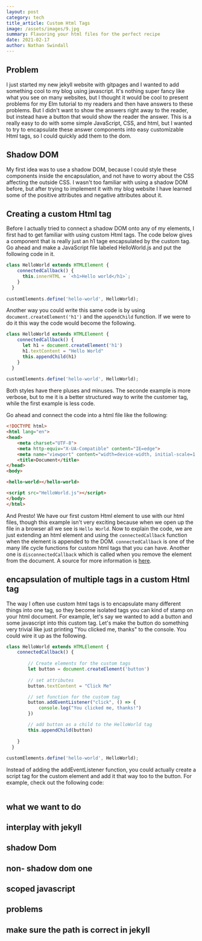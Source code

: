 ```yaml
---
layout: post
category: tech
title_article: Custom Html Tags
image: /assets/images/9.jpg
summary: Flavoring your html files for the perfect recipe
date: 2021-02-17
author: Nathan Swindall
---
```



## Problem

I just started my new jekyll website with gitpages and I wanted to add something cool to my blog using javascript. It's nothing super fancy like what you see on many websites, but I thought it would be cool to present problems for my Elm tutorial to my readers and then have answers to these problems. But I didn't want to show the answers right away to the reader, but instead have a button that would show the reader the answer. This is a really easy to do with some simple JavaScript, CSS, and html, but I wanted to try to encapsulate these answer components into easy customizable Html tags, so I could quickly add them to the dom. 

## Shadow DOM

My first idea was to use a shadow DOM, because I could style these components inside the encapsulation, and not have to worry about the CSS affecting the outside CSS. I wasn't too familiar with using a shadow DOM before, but after trying to implement it with my blog website I have learned some of the positive attributes and negative attributes about it. 

## Creating a custom Html tag

Before I actually tried to connect a shadow DOM onto any of my elements, I first had to get familiar with using custom Html tags. The code below gives a component that is really just an h1 tage encapsulated by the custom tag. Go ahead and make a JavaScript file labeled HelloWorld.js and put the following code in it. 

```js
class HelloWorld extends HTMLElement {
    connectedCallback() {
      this.innerHTML = `<h1>Hello world</h1>`;
    }
  }
      
customElements.define('hello-world', HelloWorld);
```

Another way you could write this same code is by using `document.createElement('h1')` and the `appendChild` function. If we were to do it this way the code would become the following. 

```js
class HelloWorld extends HTMLElement {
    connectedCallback() {
      let h1 = document.createElement('h1')
      h1.textContent = "Hello World"
      this.appendChild(h1)
    }
  }
      
customElements.define('hello-world', HelloWorld);

```
Both styles have there pluses and minuses. The seconde example is more verbose, but to me it is a better structured way to write the customer tag, while the first example is less code. 

Go ahead and connect the code into a html file like the following:

```html
<!DOCTYPE html>
<html lang="en">
<head>
    <meta charset="UTF-8">
    <meta http-equiv="X-UA-Compatible" content="IE=edge">
    <meta name="viewport" content="width=device-width, initial-scale=1.0">
    <title>Document</title>
</head>
<body>

<hello-world></hello-world>

<script src="HelloWorld.js"></script>
</body>
</html>
```
And Presto! We have our first custom Html element to use with our html files, though this example isn't very exciting because when we open up the file in a browser all we see is `Hello World`. Now to explain the code, we are just extending an html element and using the `connectedCallback` function when the element is appended to the DOM. `connectedCallback` is one of the many life cycle functions for custom html tags that you can have. Another one is `disconnectedCallback` which is called when you remove the element from the document. A source for more information is [here](https://developer.mozilla.org/en-US/docs/Web/Web_Components/Using_custom_elements). 


## encapsulation of multiple tags in a custom Html tag

The way I often use custom html tags is to encapsulate many different things into one tag, so they become isolated tags you can kind of stamp on your html document. For example, let's say we wanted to add a button and some javascript into this custom tag. Let's make the button do something very trivial like just printing "You clicked me, thanks" to the console. You could wire it up as the following. 

```js
class HelloWorld extends HTMLElement {
    connectedCallback() {
    
        // Create elements for the custom tags
        let button = document.createElement('button')
        
        // set attributes
        button.textContent = "Click Me"

        // set function for the custom tag
        button.addEventListener("click", () => {
            console.log("You clicked me, thanks!")
        })

        // add button as a child to the HelloWorld tag
        this.appendChild(button)
   
    }
  }
      
customElements.define('hello-world', HelloWorld);
```
Instead of adding the addEventListener function, you could actually create a script tag for the custom element and add it that way too to the button. For example, check out the following code:

```JavaScript


```

## what we want to do


## interplay with jekyll


## shadow Dom


## non- shadow dom one

## scoped javascript


## problems

## make sure the path is correct in jekyll




